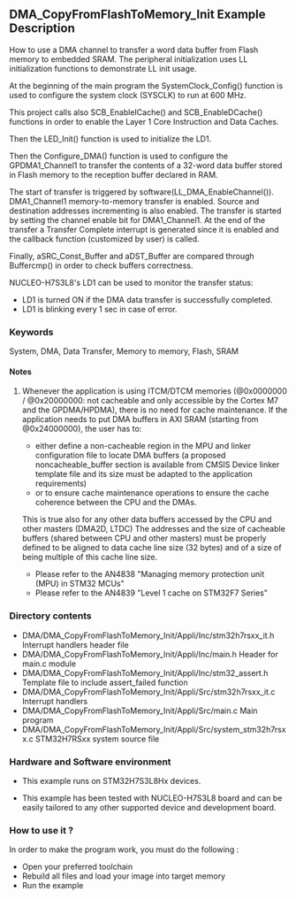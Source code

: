 ## <b>DMA_CopyFromFlashToMemory_Init Example Description</b>

How to use a DMA channel to transfer a word data buffer
from Flash memory to embedded SRAM. The peripheral initialization uses LL
initialization functions to demonstrate LL init usage.

At the beginning of the main program the SystemClock_Config() function is used to configure the system
clock (SYSCLK) to run at 600 MHz.

This project calls also SCB_EnableICache() and SCB_EnableDCache() functions in order to enable
the Layer 1 Core Instruction and Data Caches.

Then the LED_Init() function is used to initialize the LD1.

Then the Configure_DMA() function is used to configure the GPDMA1_Channel1 to transfer the contents of a 32-word data
buffer stored in Flash memory to the reception buffer declared in RAM.

The start of transfer is triggered by software(LL_DMA_EnableChannel()). DMA1_Channel1 memory-to-memory
transfer is enabled. Source and destination addresses incrementing is also enabled.
The transfer is started by setting the channel enable bit for DMA1_Channel1.
At the end of the transfer a Transfer Complete interrupt is generated since it
is enabled and the callback function (customized by user) is called.

Finally, aSRC_Const_Buffer and aDST_Buffer are compared through Buffercmp() in order to 
check buffers correctness.

NUCLEO-H7S3L8's LD1 can be used to monitor the transfer status:

- LD1 is turned ON if the DMA data transfer is successfully completed.
- LD1 is blinking every 1 sec in case of error.

### <b>Keywords</b>

System, DMA, Data Transfer, Memory to memory, Flash, SRAM

#### <b>Notes</b>

 1. Whenever the application is using ITCM/DTCM memories (@0x0000000 / @0x20000000: not cacheable and only accessible
    by the Cortex M7 and the GPDMA/HPDMA), there is no need for cache maintenance.
    If the application needs to put DMA buffers in AXI SRAM (starting from @0x24000000), the user has to:
    - either define a non-cacheable region in the MPU and linker configuration file to locate DMA buffers
      (a proposed noncacheable_buffer section is available from CMSIS Device linker template file and its size must
      be adapted to the application requirements)
    - or to ensure cache maintenance operations to ensure the cache coherence between the CPU and the DMAs.

    This is true also for any other data buffers accessed by the CPU and other masters (DMA2D, LTDC)
    The addresses and the size of cacheable buffers (shared between CPU and other masters)
    must be properly defined to be aligned to data cache line size (32 bytes) and of a size of being multiple
    of this cache line size.
    - Please refer to the AN4838 "Managing memory protection unit (MPU) in STM32 MCUs"
    - Please refer to the AN4839 "Level 1 cache on STM32F7 Series"

### <b>Directory contents</b>

  - DMA/DMA_CopyFromFlashToMemory_Init/Appli/Inc/stm32h7rsxx_it.h        Interrupt handlers header file
  - DMA/DMA_CopyFromFlashToMemory_Init/Appli/Inc/main.h                  Header for main.c module  
  - DMA/DMA_CopyFromFlashToMemory_Init/Appli/Inc/stm32_assert.h          Template file to include assert_failed function
  - DMA/DMA_CopyFromFlashToMemory_Init/Appli/Src/stm32h7rsxx_it.c        Interrupt handlers
  - DMA/DMA_CopyFromFlashToMemory_Init/Appli/Src/main.c                  Main program
  - DMA/DMA_CopyFromFlashToMemory_Init/Appli/Src/system_stm32h7rsxx.c    STM32H7RSxx system source file

### <b>Hardware and Software environment</b>

  - This example runs on STM32H7S3L8Hx devices.

  - This example has been tested with NUCLEO-H7S3L8 board and can be
    easily tailored to any other supported device and development board.


### <b>How to use it ?</b>

In order to make the program work, you must do the following :

 - Open your preferred toolchain
 - Rebuild all files and load your image into target memory
 - Run the example
